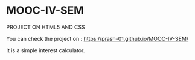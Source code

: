 # MOOC-IV-SEM
PROJECT ON HTML5 AND CSS 

You can check the project on :  https://prash-01.github.io/MOOC-IV-SEM/

It is a simple interest calculator. 
